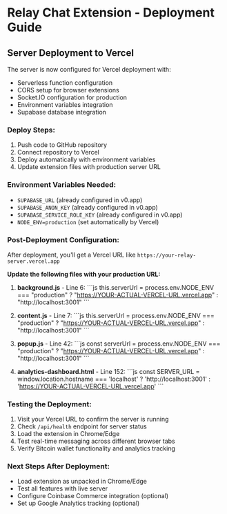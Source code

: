 # Relay Chat Extension - Deployment Guide

## Server Deployment to Vercel

The server is now configured for Vercel deployment with:
- Serverless function configuration
- CORS setup for browser extensions
- Socket.IO configuration for production
- Environment variables integration
- Supabase database integration

### Deploy Steps:
1. Push code to GitHub repository
2. Connect repository to Vercel
3. Deploy automatically with environment variables
4. Update extension files with production server URL

### Environment Variables Needed:
- `SUPABASE_URL` (already configured in v0.app)
- `SUPABASE_ANON_KEY` (already configured in v0.app)
- `SUPABASE_SERVICE_ROLE_KEY` (already configured in v0.app)
- `NODE_ENV=production` (set automatically by Vercel)

### Post-Deployment Configuration:

After deployment, you'll get a Vercel URL like `https://your-relay-server.vercel.app`

**Update the following files with your production URL:**

1. **background.js** - Line 6:
   \`\`\`js
   this.serverUrl = process.env.NODE_ENV === "production" 
     ? "https://YOUR-ACTUAL-VERCEL-URL.vercel.app" 
     : "http://localhost:3001"
   \`\`\`

2. **content.js** - Line 7:
   \`\`\`js
   this.serverUrl = process.env.NODE_ENV === "production" 
     ? "https://YOUR-ACTUAL-VERCEL-URL.vercel.app" 
     : "http://localhost:3001"
   \`\`\`

3. **popup.js** - Line 42:
   \`\`\`js
   const serverUrl = process.env.NODE_ENV === "production" 
     ? "https://YOUR-ACTUAL-VERCEL-URL.vercel.app" 
     : "http://localhost:3001"
   \`\`\`

4. **analytics-dashboard.html** - Line 152:
   \`\`\`js
   const SERVER_URL = window.location.hostname === 'localhost' 
     ? 'http://localhost:3001' 
     : 'https://YOUR-ACTUAL-VERCEL-URL.vercel.app'
   \`\`\`

### Testing the Deployment:
1. Visit your Vercel URL to confirm the server is running
2. Check `/api/health` endpoint for server status
3. Load the extension in Chrome/Edge
4. Test real-time messaging across different browser tabs
5. Verify Bitcoin wallet functionality and analytics tracking

### Next Steps After Deployment:
- Load extension as unpacked in Chrome/Edge
- Test all features with live server
- Configure Coinbase Commerce integration (optional)
- Set up Google Analytics tracking (optional)
